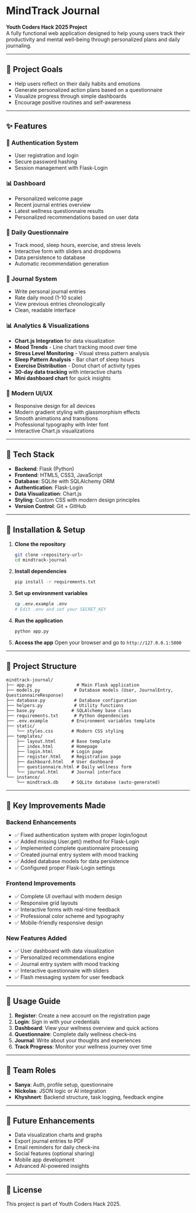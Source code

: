 # MindTrack Journal

**Youth Coders Hack 2025 Project**  
A fully functional web application designed to help young users track their productivity and mental well-being through personalized plans and daily journaling.

---

## 🧠 Project Goals

- Help users reflect on their daily habits and emotions
- Generate personalized action plans based on a questionnaire
- Visualize progress through simple dashboards
- Encourage positive routines and self-awareness

---

## ✨ Features

### 🔐 Authentication System
- User registration and login
- Secure password hashing
- Session management with Flask-Login

### 📊 Dashboard
- Personalized welcome page
- Recent journal entries overview
- Latest wellness questionnaire results
- Personalized recommendations based on user data

### 📝 Daily Questionnaire
- Track mood, sleep hours, exercise, and stress levels
- Interactive form with sliders and dropdowns
- Data persistence to database
- Automatic recommendation generation

### 📖 Journal System
- Write personal journal entries
- Rate daily mood (1-10 scale)
- View previous entries chronologically
- Clean, readable interface

### 📊 Analytics & Visualizations
- **Chart.js Integration** for data visualization
- **Mood Trends** - Line chart tracking mood over time
- **Stress Level Monitoring** - Visual stress pattern analysis
- **Sleep Pattern Analysis** - Bar chart of sleep hours
- **Exercise Distribution** - Donut chart of activity types
- **30-day data tracking** with interactive charts
- **Mini dashboard chart** for quick insights

### 🎨 Modern UI/UX
- Responsive design for all devices
- Modern gradient styling with glassmorphism effects
- Smooth animations and transitions
- Professional typography with Inter font
- Interactive Chart.js visualizations

---

## 🧱 Tech Stack

- **Backend**: Flask (Python)
- **Frontend**: HTML5, CSS3, JavaScript
- **Database**: SQLite with SQLAlchemy ORM
- **Authentication**: Flask-Login
- **Data Visualization**: Chart.js
- **Styling**: Custom CSS with modern design principles
- **Version Control**: Git + GitHub

---

## 🚀 Installation & Setup

1. **Clone the repository**
   ```bash
   git clone <repository-url>
   cd mindtrack-journal
   ```

2. **Install dependencies**
   ```bash
   pip install -r requirements.txt
   ```

3. **Set up environment variables**
   ```bash
   cp .env.example .env
   # Edit .env and set your SECRET_KEY
   ```

4. **Run the application**
   ```bash
   python app.py
   ```

5. **Access the app**
   Open your browser and go to `http://127.0.0.1:5000`

---

## 📁 Project Structure

```
mindtrack-journal/
├── app.py                 # Main Flask application
├── models.py             # Database models (User, JournalEntry, QuestionnaireResponse)
├── database.py           # Database configuration
├── helpers.py            # Utility functions
├── base.py              # SQLAlchemy base class
├── requirements.txt      # Python dependencies
├── .env.example         # Environment variables template
├── static/
│   └── styles.css       # Modern CSS styling
├── templates/
│   ├── layout.html      # Base template
│   ├── index.html       # Homepage
│   ├── login.html       # Login page
│   ├── register.html    # Registration page
│   ├── dashboard.html   # User dashboard
│   ├── questionnaire.html # Daily wellness form
│   └── journal.html     # Journal interface
└── instance/
    └── mindtrack.db     # SQLite database (auto-generated)
```

---

## 🔧 Key Improvements Made

### Backend Enhancements
- ✅ Fixed authentication system with proper login/logout
- ✅ Added missing User.get() method for Flask-Login
- ✅ Implemented complete questionnaire processing
- ✅ Created journal entry system with mood tracking
- ✅ Added database models for data persistence
- ✅ Configured proper Flask-Login settings

### Frontend Improvements
- ✅ Complete UI overhaul with modern design
- ✅ Responsive grid layouts
- ✅ Interactive forms with real-time feedback
- ✅ Professional color scheme and typography
- ✅ Mobile-friendly responsive design

### New Features Added
- ✅ User dashboard with data visualization
- ✅ Personalized recommendations engine
- ✅ Journal entry system with mood tracking
- ✅ Interactive questionnaire with sliders
- ✅ Flash messaging system for user feedback

---

## 🎯 Usage Guide

1. **Register**: Create a new account on the registration page
2. **Login**: Sign in with your credentials
3. **Dashboard**: View your wellness overview and quick actions
4. **Questionnaire**: Complete daily wellness check-ins
5. **Journal**: Write about your thoughts and experiences
6. **Track Progress**: Monitor your wellness journey over time

---

## 👥 Team Roles

- **Sanya**: Auth, profile setup, questionnaire 
- **Nickolas**: JSON logic or AI integration
- **Khyshnert**: Backend structure, task logging, feedback engine 

---

## 🚀 Future Enhancements

- Data visualization charts and graphs
- Export journal entries to PDF
- Email reminders for daily check-ins
- Social features (optional sharing)
- Mobile app development
- Advanced AI-powered insights

---

## 📝 License

This project is part of Youth Coders Hack 2025.

